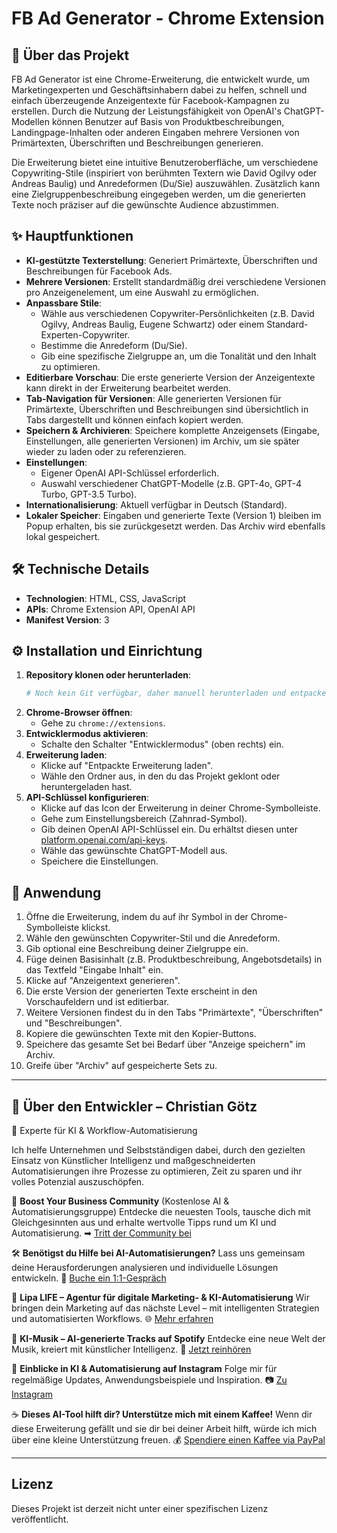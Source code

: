 # FB Ad Generator - Chrome Extension

## 🚀 Über das Projekt

FB Ad Generator ist eine Chrome-Erweiterung, die entwickelt wurde, um Marketingexperten und Geschäftsinhabern dabei zu helfen, schnell und einfach überzeugende Anzeigentexte für Facebook-Kampagnen zu erstellen. Durch die Nutzung der Leistungsfähigkeit von OpenAI's ChatGPT-Modellen können Benutzer auf Basis von Produktbeschreibungen, Landingpage-Inhalten oder anderen Eingaben mehrere Versionen von Primärtexten, Überschriften und Beschreibungen generieren.

Die Erweiterung bietet eine intuitive Benutzeroberfläche, um verschiedene Copywriting-Stile (inspiriert von berühmten Textern wie David Ogilvy oder Andreas Baulig) und Anredeformen (Du/Sie) auszuwählen. Zusätzlich kann eine Zielgruppenbeschreibung eingegeben werden, um die generierten Texte noch präziser auf die gewünschte Audience abzustimmen.

## ✨ Hauptfunktionen

*   **KI-gestützte Texterstellung**: Generiert Primärtexte, Überschriften und Beschreibungen für Facebook Ads.
*   **Mehrere Versionen**: Erstellt standardmäßig drei verschiedene Versionen pro Anzeigenelement, um eine Auswahl zu ermöglichen.
*   **Anpassbare Stile**:
    *   Wähle aus verschiedenen Copywriter-Persönlichkeiten (z.B. David Ogilvy, Andreas Baulig, Eugene Schwartz) oder einem Standard-Experten-Copywriter.
    *   Bestimme die Anredeform (Du/Sie).
    *   Gib eine spezifische Zielgruppe an, um die Tonalität und den Inhalt zu optimieren.
*   **Editierbare Vorschau**: Die erste generierte Version der Anzeigentexte kann direkt in der Erweiterung bearbeitet werden.
*   **Tab-Navigation für Versionen**: Alle generierten Versionen für Primärtexte, Überschriften und Beschreibungen sind übersichtlich in Tabs dargestellt und können einfach kopiert werden.
*   **Speichern & Archivieren**: Speichere komplette Anzeigensets (Eingabe, Einstellungen, alle generierten Versionen) im Archiv, um sie später wieder zu laden oder zu referenzieren.
*   **Einstellungen**:
    *   Eigener OpenAI API-Schlüssel erforderlich.
    *   Auswahl verschiedener ChatGPT-Modelle (z.B. GPT-4o, GPT-4 Turbo, GPT-3.5 Turbo).
*   **Internationalisierung**: Aktuell verfügbar in Deutsch (Standard).
*   **Lokaler Speicher**: Eingaben und generierte Texte (Version 1) bleiben im Popup erhalten, bis sie zurückgesetzt werden. Das Archiv wird ebenfalls lokal gespeichert.

## 🛠️ Technische Details

*   **Technologien**: HTML, CSS, JavaScript
*   **APIs**: Chrome Extension API, OpenAI API
*   **Manifest Version**: 3

## ⚙️ Installation und Einrichtung

1.  **Repository klonen oder herunterladen**:
    ```bash
    # Noch kein Git verfügbar, daher manuell herunterladen und entpacken
    ```
2.  **Chrome-Browser öffnen**:
    *   Gehe zu `chrome://extensions`.
3.  **Entwicklermodus aktivieren**:
    *   Schalte den Schalter "Entwicklermodus" (oben rechts) ein.
4.  **Erweiterung laden**:
    *   Klicke auf "Entpackte Erweiterung laden".
    *   Wähle den Ordner aus, in den du das Projekt geklont oder heruntergeladen hast.
5.  **API-Schlüssel konfigurieren**:
    *   Klicke auf das Icon der Erweiterung in deiner Chrome-Symbolleiste.
    *   Gehe zum Einstellungsbereich (Zahnrad-Symbol).
    *   Gib deinen OpenAI API-Schlüssel ein. Du erhältst diesen unter [platform.openai.com/api-keys](https://platform.openai.com/api-keys).
    *   Wähle das gewünschte ChatGPT-Modell aus.
    *   Speichere die Einstellungen.

## 🚀 Anwendung

1.  Öffne die Erweiterung, indem du auf ihr Symbol in der Chrome-Symbolleiste klickst.
2.  Wähle den gewünschten Copywriter-Stil und die Anredeform.
3.  Gib optional eine Beschreibung deiner Zielgruppe ein.
4.  Füge deinen Basisinhalt (z.B. Produktbeschreibung, Angebotsdetails) in das Textfeld "Eingabe Inhalt" ein.
5.  Klicke auf "Anzeigentext generieren".
6.  Die erste Version der generierten Texte erscheint in den Vorschaufeldern und ist editierbar.
7.  Weitere Versionen findest du in den Tabs "Primärtexte", "Überschriften" und "Beschreibungen".
8.  Kopiere die gewünschten Texte mit den Kopier-Buttons.
9.  Speichere das gesamte Set bei Bedarf über "Anzeige speichern" im Archiv.
10. Greife über "Archiv" auf gespeicherte Sets zu.

---

## 👤 Über den Entwickler – Christian Götz

👋 Experte für KI & Workflow-Automatisierung

Ich helfe Unternehmen und Selbstständigen dabei, durch den gezielten Einsatz von Künstlicher Intelligenz und maßgeschneiderten Automatisierungen ihre Prozesse zu optimieren, Zeit zu sparen und ihr volles Potenzial auszuschöpfen.

📢 **Boost Your Business Community** (Kostenlose AI & Automatisierungsgruppe)
Entdecke die neuesten Tools, tausche dich mit Gleichgesinnten aus und erhalte wertvolle Tipps rund um KI und Automatisierung.
➡ [Tritt der Community bei](https://skool.com/boostyourbusiness/about)

🛠 **Benötigst du Hilfe bei AI-Automatisierungen?**
Lass uns gemeinsam deine Herausforderungen analysieren und individuelle Lösungen entwickeln.
📅 [Buche ein 1:1-Gespräch](https://calendly.com/christiangoetz/60min)

🚀 **Lipa LIFE – Agentur für digitale Marketing- & KI-Automatisierung**
Wir bringen dein Marketing auf das nächste Level – mit intelligenten Strategien und automatisierten Workflows.
🌐 [Mehr erfahren](https://www.lipalife.de)

🎤 **KI-Musik – AI-generierte Tracks auf Spotify**
Entdecke eine neue Welt der Musik, kreiert mit künstlicher Intelligenz.
🎵 [Jetzt reinhören](https://open.spotify.com/intl-de/artist/4rUKEiC2c4Cr7vVc8F7JbZ)

📸 **Einblicke in KI & Automatisierung auf Instagram**
Folge mir für regelmäßige Updates, Anwendungsbeispiele und Inspiration.
📷 [Zu Instagram](https://www.instagram.com/christian__goetz)

☕ **Dieses AI-Tool hilft dir? Unterstütze mich mit einem Kaffee!**
Wenn dir diese Erweiterung gefällt und sie dir bei deiner Arbeit hilft, würde ich mich über eine kleine Unterstützung freuen.
💰 [Spendiere einen Kaffee via PayPal](https://paypal.com/donate?business=chris86tian@gmail.com&currency_code=EUR)

---

## Lizenz

Dieses Projekt ist derzeit nicht unter einer spezifischen Lizenz veröffentlicht.
